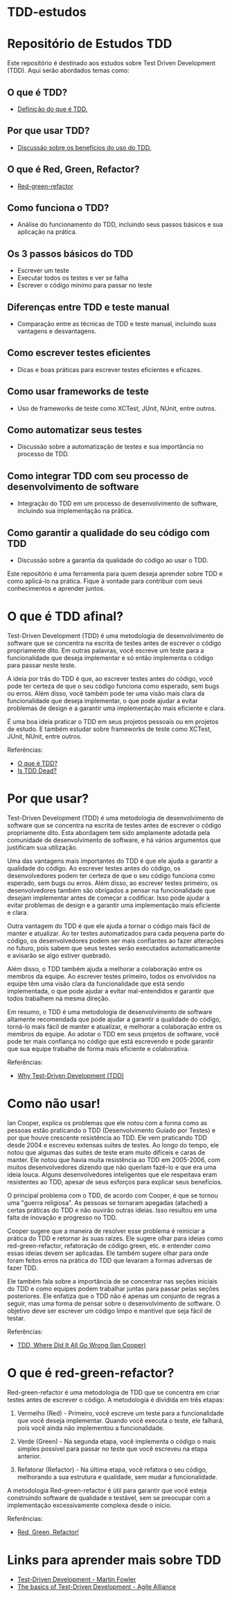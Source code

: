 # TDD-estudos
# Repositório de Estudos TDD

Este repositório é destinado aos estudos sobre Test Driven Development (TDD). Aqui serão abordados temas como:

## O que é TDD?
- [Definição do que é TDD.](#o-que-é-tdd-afinal)

## Por que usar TDD?
- [Discussão sobre os benefícios do uso do TDD.](#por-que-usar)

## O que é Red, Green, Refactor?
- [Red-green-refactor](o-que-e-red-green-refactor)

## Como funciona o TDD?
- Análise do funcionamento do TDD, incluindo seus passos básicos e sua aplicação na prática.

## Os 3 passos básicos do TDD
- Escrever um teste
- Executar todos os testes e ver se falha
- Escrever o código mínimo para passar no teste

## Diferenças entre TDD e teste manual
- Comparação entre as técnicas de TDD e teste manual, incluindo suas vantagens e desvantagens.

## Como escrever testes eficientes
- Dicas e boas práticas para escrever testes eficientes e eficazes.

## Como usar frameworks de teste
- Uso de frameworks de teste como XCTest, JUnit, NUnit, entre outros.

## Como automatizar seus testes
- Discussão sobre a automatização de testes e sua importância no processo de TDD.

## Como integrar TDD com seu processo de desenvolvimento de software
- Integração do TDD em um processo de desenvolvimento de software, incluindo sua implementação na prática.

## Como garantir a qualidade do seu código com TDD
- Discussão sobre a garantia da qualidade do código ao usar o TDD.

Este repositório é uma ferramenta para quem deseja aprender sobre TDD e como aplicá-lo na prática. Fique à vontade para contribuir com seus conhecimentos e aprender juntos.

# O que é TDD afinal?

Test-Driven Development (TDD) é uma metodologia de desenvolvimento de software que se concentra na escrita de testes antes de escrever o código propriamente dito. Em outras palavras, você escreve um teste para a funcionalidade que deseja implementar e só então implementa o código para passar neste teste.

A ideia por trás do TDD é que, ao escrever testes antes do código, você pode ter certeza de que o seu código funciona como esperado, sem bugs ou erros. Além disso, você também pode ter uma visão mais clara da funcionalidade que deseja implementar, o que pode ajudar a evitar problemas de design e a garantir uma implementação mais eficiente e clara.

É uma boa ideia praticar o TDD em seus projetos pessoais ou em projetos de estudo. E também estudar sobre frameworks de teste como XCTest, JUnit, NUnit, entre outros.

Referências:
- [O que é TDD?](https://dzone.com/articles/what-is-test-driven-development-tdd)
- [Is TDD Dead?](https://martinfowler.com/articles/is-tdd-dead/)

# Por que usar?

Test-Driven Development (TDD) é uma metodologia de desenvolvimento de software que se concentra na escrita de testes antes de escrever o código propriamente dito. Esta abordagem tem sido amplamente adotada pela comunidade de desenvolvimento de software, e há vários argumentos que justificam sua utilização.

Uma das vantagens mais importantes do TDD é que ele ajuda a garantir a qualidade do código. Ao escrever testes antes do código, os desenvolvedores podem ter certeza de que o seu código funciona como esperado, sem bugs ou erros. Além disso, ao escrever testes primeiro, os desenvolvedores também são obrigados a pensar na funcionalidade que desejam implementar antes de começar a codificar. Isso pode ajudar a evitar problemas de design e a garantir uma implementação mais eficiente e clara.

Outra vantagem do TDD é que ele ajuda a tornar o código mais fácil de manter e atualizar. Ao ter testes automatizados para cada pequena parte do código, os desenvolvedores podem ser mais confiantes ao fazer alterações no futuro, pois sabem que seus testes serão executados automaticamente e avisarão se algo estiver quebrado.

Além disso, o TDD também ajuda a melhorar a colaboração entre os membros da equipe. Ao escrever testes primeiro, todos os envolvidos na equipe têm uma visão clara da funcionalidade que está sendo implementada, o que pode ajudar a evitar mal-entendidos e garantir que todos trabalhem na mesma direção.

Em resumo, o TDD é uma metodologia de desenvolvimento de software altamente recomendada que pode ajudar a garantir a qualidade do código, torná-lo mais fácil de manter e atualizar, e melhorar a colaboração entre os membros da equipe. Ao adotar o TDD em seus projetos de software, você pode ter mais confiança no código que está escrevendo e pode garantir que sua equipe trabalhe de forma mais eficiente e colaborativa.

Referências:
- [Why Test-Driven Development (TDD)](https://marsner.com/blog/why-test-driven-development-tdd/)

# Como não usar!

Ian Cooper, explica os problemas que ele notou com a forma como as pessoas estão praticando o TDD (Desenvolvimento Guiado por Testes) e por que houve crescente resistência ao TDD. Ele vem praticando TDD desde 2004 e escreveu extensas suites de testes. Ao longo do tempo, ele notou que algumas das suites de teste eram muito difíceis e caras de manter. Ele notou que havia muita resistência ao TDD em 2005-2006, com muitos desenvolvedores dizendo que não queriam fazê-lo e que era uma ideia louca. Alguns desenvolvedores inteligentes que ele respeitava eram resistentes ao TDD, apesar de seus esforços para explicar seus benefícios.

O principal problema com o TDD, de acordo com Cooper, é que se tornou uma "guerra religiosa". As pessoas se tornaram apegadas (atached) a certas práticas do TDD e não ouvirão outras ideias. Isso resultou em uma falta de inovação e progresso no TDD.

Cooper sugere que a maneira de resolver esse problema é reiniciar a prática do TDD e retornar às suas raízes. Ele sugere olhar para ideias como red-green-refactor, refatoração de código green, etc. e entender como essas ideias devem ser aplicadas. Ele também sugere olhar para onde foram feitos erros na prática do TDD que levaram a formas adversas de fazer TDD.

Ele também fala sobre a importância de se concentrar nas seções iniciais do TDD e como equipes podem trabalhar juntas para passar pelas seções posteriores. Ele enfatiza que o TDD não é apenas um conjunto de regras a seguir, mas uma forma de pensar sobre o desenvolvimento de software. O objetivo deve ser escrever um código limpo e mantível que seja fácil de testar.

Referências:
- [TDD, Where Did It All Go Wrong (Ian Cooper)](https://www.youtube.com/watch?v=EZ05e7EMOLM)

# O que é red-green-refactor?

Red-green-refactor é uma metodologia de TDD que se concentra em criar testes antes de escrever o código. A metodologia é dividida em três etapas:

1. Vermelho (Red) - Primeiro, você escreve um teste para a funcionalidade que você deseja implementar. Quando você executa o teste, ele falhará, pois você ainda não implementou a funcionalidade.

2. Verde (Green) - Na segunda etapa, você implementa o código o mais simples possível para passar no teste que você escreveu na etapa anterior.

3. Refatorar (Refactor) - Na última etapa, você refatora o seu código, melhorando a sua estrutura e qualidade, sem mudar a funcionalidade.

A metodologia Red-green-refactor é útil para garantir que você esteja construindo software de qualidade e testável, sem se preocupar com a implementação excessivamente complexa desde o início.

Referências:
- [Red, Green, Refactor!](https://medium.com/@tunkhine126/red-green-refactor-42b5b643b506)

# Links para aprender mais sobre TDD

- [Test-Driven Development - Martin Fowler](https://martinfowler.com/bliki/TestDrivenDevelopment.html)
- [The basics of Test-Driven Development - Agile Alliance](https://www.agilealliance.org/glossary/tdd/)

